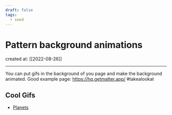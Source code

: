 ```yaml
---
draft: false
tags:
  - seed
---
```


# Pattern background animations

created at: [[2022-08-26]]

---

You can put gifs in the background of you page and make the background animated.
Good example page: https://hq.getmatter.app/ #takealookat

## Cool Gifs

- [Planets](https://i.pinimg.com/originals/fc/e9/7e/fce97eba95fd3de922940e31f8ab8982.gif)

